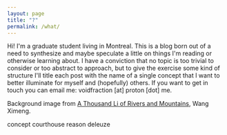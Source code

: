 ```yaml
---
layout: page
title: "?"
permalink: /what/
---
```


Hi! I'm a graduate student living in Montreal. This is a blog born out of a need to synthesize and maybe speculate a little on things I'm reading or otherwise learning about. I have a conviction that no topic is too trivial to consider or too abstract to approach, but to give the exercise some kind of structure I'll title each post with the name of a single concept that I want to better illuminate for myself and (hopefully) others. If you want to get in touch you can email me: voidfraction [at] proton [dot] me.

Background image from [A Thousand Li of Rivers and Mountains](https://en.wikipedia.org/wiki/File:Wang_Ximeng._A_Thousand_Li_of_Rivers_and_Mountains._(Complete,_51,3x1191,5_cm)._1113._Palace_museum,_Beijing.jpg), Wang Ximeng.


concept courthouse reason deleuze